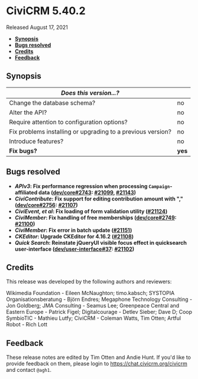 # CiviCRM 5.40.2

Released August 17, 2021

- **[Synopsis](#synopsis)**
- **[Bugs resolved](#bugs)**
- **[Credits](#credits)**
- **[Feedback](#feedback)**

## <a name="synopsis"></a>Synopsis

| *Does this version...?*                                         |          |
| --------------------------------------------------------------- | -------- |
| Change the database schema?                                     | no       |
| Alter the API?                                                  | no       |
| Require attention to configuration options?                     | no       |
| Fix problems installing or upgrading to a previous version?     | no       |
| Introduce features?                                             | no       |
| **Fix bugs?**                                                   | **yes**  |

## <a name="bugs"></a>Bugs resolved

* **_APIv3_: Fix performance regression when processing `Campaign`-affiliated data ([dev/core#2743](https://lab.civicrm.org/dev/core/-/issues/2743): [#21099](https://github.com/civicrm/civicrm-core/pull/21099), [#21143](https://github.com/civicrm/civicrm-core/pull/21143))**
* **_CiviContribute_: Fix support for editing contribution amount with "," ([dev/core#2756](https://lab.civicrm.org/dev/core/-/issues/2756): [#21107](https://github.com/civicrm/civicrm-core/pull/21107))**
* **_CiviEvent, et al_: Fix loading of form validation utility ([#21124](https://github.com/civicrm/civicrm-core/pull/21124))**
* **_CiviMember_: Fix handling of free memberships ([dev/core#2749](https://lab.civicrm.org/dev/core/-/issues/2749): [#21100](https://github.com/civicrm/civicrm-core/pull/21100))**
* **_CiviMember_: Fix error in batch update ([#21151](https://github.com/civicrm/civicrm-core/pull/21151))**
* **_CKEditor_: Upgrade CKEditor for 4.16.2 ([#21108](https://github.com/civicrm/civicrm-core/pull/21108))**
* **_Quick Search_: Reinstate jQueryUI visible focus effect in quicksearch user-interface ([dev/user-interface#37](https://lab.civicrm.org/dev/user-interface/-/issues/37): [#21102](https://github.com/civicrm/civicrm-core/pull/21102))**

## <a name="credits"></a>Credits

This release was developed by the following authors and reviewers:

Wikimedia Foundation - Eileen McNaughton; timo.kabsch; SYSTOPIA Organisationsberatung -
Björn Endres; Megaphone Technology Consulting - Jon Goldberg; JMA Consulting - Seamus Lee;
Greenpeace Central and Eastern Europe - Patrick Figel; Digitalcourage - Detlev Sieber;  Dave D;
Coop SymbioTIC - Mathieu Lutfy; CiviCRM - Coleman Watts, Tim Otten; Artful Robot - Rich Lott

## <a name="feedback"></a>Feedback

These release notes are edited by Tim Otten and Andie Hunt.  If you'd like to
provide feedback on them, please login to https://chat.civicrm.org/civicrm and
contact `@agh1`.
